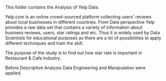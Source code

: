 This folder contains the Analysis of Yelp Data. 

Yelp.com is an online crowd-sourced platform collecting users' reviews about local businesses in different countries. From Data perspective Yelp provides a raw data set that contains a variety of information about business reviews, users, star ratings and etc. Thus it is widely used by Data Scientists for educational purposes as there are a lot of possibilities to apply different techniques and train the skill. 

The purpose of the study is to find out how star rate is important in Restaurant & Cafe Industry.

Before Descriptive Analysis Data Engineering and Manipulation were applied. 
